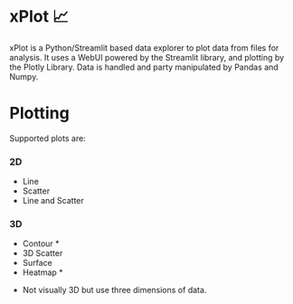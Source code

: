 # xPlot 📈

xPlot is a Python/Streamlit based data explorer to plot data from files for analysis.
It uses a WebUI powered by the Streamlit library, and plotting by the Plotly Library.
Data is handled and party manipulated by Pandas and Numpy.

# Plotting

Supported plots are:
### 2D
- Line
- Scatter
- Line and Scatter

### 3D
- Contour *
- 3D Scatter
- Surface
- Heatmap *
* Not visually 3D but use three dimensions of data.

